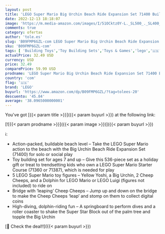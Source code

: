 ```yaml
---
layout: post
title: 'LEGO Super Mario Big Urchin Beach Ride Expansion Set 71400 Building Kit; Collectible Toy for Kids Aged 7 and up  536 Pieces '
date: 2022-12-13 18:18:07
image: 'https://m.media-amazon.com/images/I/51OCktz0Y-L._SL500_._SL400_.jpg'
comments: true
category: ofertas
author: 'tole.es'
slug: 'B09FMP6GZL-com LEGO Super Mario Big Urchin Beach Ride Expansion Set...'
sku: 'B09FMP6GZL-com'
tags: [ 'Building Toys','Toy Building Sets','Toys & Games','lego','🇺🇸', ]
actualPrice: 32.49 USD
currency: USD
price: 32.49
comparePrice: 59.99 USD
prodname: 'LEGO Super Mario Big Urchin Beach Ride Expansion Set 71400 Building Kit; Collectible Toy for Kids Aged 7 and up  536 Pieces '
country: 'com'
flag: '🇺🇸'
brand: 'LEGO'
buyurl: 'https://www.amazon.com/dp/B09FMP6GZL/?tag=tolees-20'
descuento: '45.84'
average: '38.0965000000001'
---
```


You've got [{{< param title >}}]({{< param buyurl >}}) at the following link:

[![{{< param prodname >}}]({{< param image >}})]({{< param buyurl >}})

ℹ️:

- Action-packed, buildable beach level – Take the LEGO Super Mario action to the beach with the Big Urchin Beach Ride Expansion Set (71400) for solo or social play
- Toy building set for ages 7 and up – Give this 536-piece set as a holiday gift or treat to trendsetting kids who own a LEGO Super Mario Starter Course (71360 or 71387), which is needed for play
- 5 LEGO Super Mario toy figures – Yellow Yoshi, a Big Urchin, 2 Cheep Cheeps, and a Dolphin for LEGO Mario or LEGO Luigi (figures not included) to ride on
- Bridge with ‘leaping’ Cheep Cheeps – Jump up and down on the bridge to make the Cheep Cheeps ‘leap’ and stomp on them to collect digital coins
- High-diving, dolphin-riding fun – A springboard to perform dives and a roller coaster to shake the Super Star Block out of the palm tree and topple the Big Urchin

[🛒 Check the deal!!]({{< param buyurl >}})
